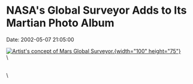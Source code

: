 NASA\'s Global Surveyor Adds to Its Martian Photo Album
=======================================================

Date: 2002-05-07 21:05:00

[![Artist\'s concept of Mars Global
Surveyor.](http://www.jpl.nasa.gov/images/mgs/mgs-browse.jpg){width="100"
height="75"}](http://www.jpl.nasa.gov/news/&rn=news.xml&rst=6444)\
\

\
\
